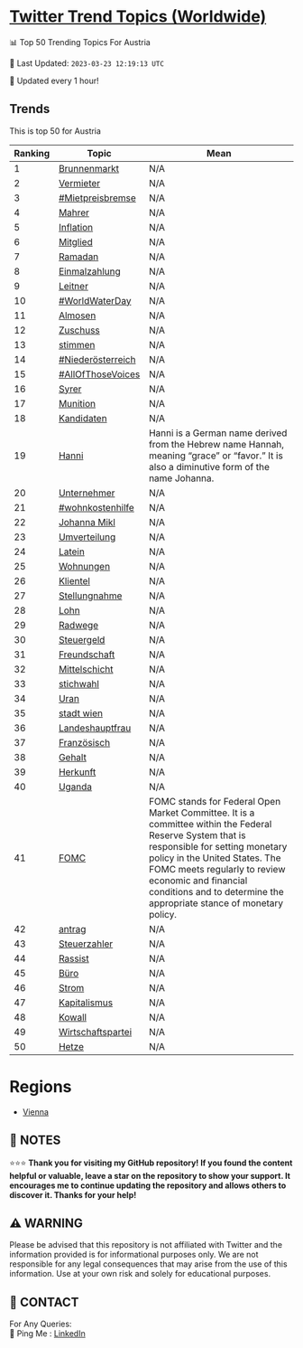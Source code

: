 [Twitter Trend Topics (Worldwide)](https://github.com/ErcinDedeoglu/Twitter-Trend-Topics)
==========


📊 Top 50 Trending Topics For Austria

📆 Last Updated: `2023-03-23 12:19:13 UTC`

🔧 Updated every 1 hour!


## Trends

This is top 50 for Austria

| Ranking | Topic | Mean |
| ------- | ------------ | ------------ |
| 1 | [Brunnenmarkt](http://twitter.com/search?q=Brunnenmarkt) | N/A |
| 2 | [Vermieter](http://twitter.com/search?q=Vermieter) | N/A |
| 3 | [#Mietpreisbremse](http://twitter.com/search?q=%23Mietpreisbremse) | N/A |
| 4 | [Mahrer](http://twitter.com/search?q=Mahrer) | N/A |
| 5 | [Inflation](http://twitter.com/search?q=Inflation) | N/A |
| 6 | [Mitglied](http://twitter.com/search?q=Mitglied) | N/A |
| 7 | [Ramadan](http://twitter.com/search?q=Ramadan) | N/A |
| 8 | [Einmalzahlung](http://twitter.com/search?q=Einmalzahlung) | N/A |
| 9 | [Leitner](http://twitter.com/search?q=Leitner) | N/A |
| 10 | [#WorldWaterDay](http://twitter.com/search?q=%23WorldWaterDay) | N/A |
| 11 | [Almosen](http://twitter.com/search?q=Almosen) | N/A |
| 12 | [Zuschuss](http://twitter.com/search?q=Zuschuss) | N/A |
| 13 | [stimmen](http://twitter.com/search?q=stimmen) | N/A |
| 14 | [#Niederösterreich](http://twitter.com/search?q=%23Nieder%c3%b6sterreich) | N/A |
| 15 | [#AllOfThoseVoices](http://twitter.com/search?q=%23AllOfThoseVoices) | N/A |
| 16 | [Syrer](http://twitter.com/search?q=Syrer) | N/A |
| 17 | [Munition](http://twitter.com/search?q=Munition) | N/A |
| 18 | [Kandidaten](http://twitter.com/search?q=Kandidaten) | N/A |
| 19 | [Hanni](http://twitter.com/search?q=Hanni) | Hanni is a German name derived from the Hebrew name Hannah, meaning “grace” or “favor.” It is also a diminutive form of the name Johanna. |
| 20 | [Unternehmer](http://twitter.com/search?q=Unternehmer) | N/A |
| 21 | [#wohnkostenhilfe](http://twitter.com/search?q=%23wohnkostenhilfe) | N/A |
| 22 | [Johanna Mikl](http://twitter.com/search?q=Johanna+Mikl) | N/A |
| 23 | [Umverteilung](http://twitter.com/search?q=Umverteilung) | N/A |
| 24 | [Latein](http://twitter.com/search?q=Latein) | N/A |
| 25 | [Wohnungen](http://twitter.com/search?q=Wohnungen) | N/A |
| 26 | [Klientel](http://twitter.com/search?q=Klientel) | N/A |
| 27 | [Stellungnahme](http://twitter.com/search?q=Stellungnahme) | N/A |
| 28 | [Lohn](http://twitter.com/search?q=Lohn) | N/A |
| 29 | [Radwege](http://twitter.com/search?q=Radwege) | N/A |
| 30 | [Steuergeld](http://twitter.com/search?q=Steuergeld) | N/A |
| 31 | [Freundschaft](http://twitter.com/search?q=Freundschaft) | N/A |
| 32 | [Mittelschicht](http://twitter.com/search?q=Mittelschicht) | N/A |
| 33 | [stichwahl](http://twitter.com/search?q=stichwahl) | N/A |
| 34 | [Uran](http://twitter.com/search?q=Uran) | N/A |
| 35 | [stadt wien](http://twitter.com/search?q=stadt+wien) | N/A |
| 36 | [Landeshauptfrau](http://twitter.com/search?q=Landeshauptfrau) | N/A |
| 37 | [Französisch](http://twitter.com/search?q=Franz%c3%b6sisch) | N/A |
| 38 | [Gehalt](http://twitter.com/search?q=Gehalt) | N/A |
| 39 | [Herkunft](http://twitter.com/search?q=Herkunft) | N/A |
| 40 | [Uganda](http://twitter.com/search?q=Uganda) | N/A |
| 41 | [FOMC](http://twitter.com/search?q=FOMC) | FOMC stands for Federal Open Market Committee. It is a committee within the Federal Reserve System that is responsible for setting monetary policy in the United States. The FOMC meets regularly to review economic and financial conditions and to determine the appropriate stance of monetary policy. |
| 42 | [antrag](http://twitter.com/search?q=antrag) | N/A |
| 43 | [Steuerzahler](http://twitter.com/search?q=Steuerzahler) | N/A |
| 44 | [Rassist](http://twitter.com/search?q=Rassist) | N/A |
| 45 | [Büro](http://twitter.com/search?q=B%c3%bcro) | N/A |
| 46 | [Strom](http://twitter.com/search?q=Strom) | N/A |
| 47 | [Kapitalismus](http://twitter.com/search?q=Kapitalismus) | N/A |
| 48 | [Kowall](http://twitter.com/search?q=Kowall) | N/A |
| 49 | [Wirtschaftspartei](http://twitter.com/search?q=Wirtschaftspartei) | N/A |
| 50 | [Hetze](http://twitter.com/search?q=Hetze) | N/A |



# Regions

* [Vienna](</Austria/Vienna.md>)



## 📝 NOTES

⭐⭐⭐ **Thank you for visiting my GitHub repository! If you found the content helpful or valuable, leave a star on the repository to show your support. It encourages me to continue updating the repository and allows others to discover it. Thanks for your help!**


## ⚠️ WARNING

Please be advised that this repository is not affiliated with Twitter and the information provided is for informational purposes only. We are not responsible for any legal consequences that may arise from the use of this information. Use at your own risk and solely for educational purposes.


## 📨 CONTACT

 For Any Queries:  
            🏓 Ping Me : [LinkedIn](https://www.linkedin.com/in/ercindedeoglu/)
